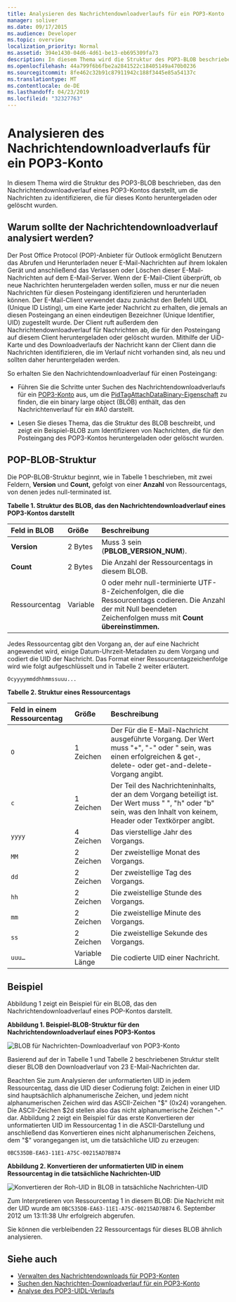 ```yaml
---
title: Analysieren des Nachrichtendownloadverlaufs für ein POP3-Konto
manager: soliver
ms.date: 09/17/2015
ms.audience: Developer
ms.topic: overview
localization_priority: Normal
ms.assetid: 394e1430-04d6-4d61-be13-eb695309fa73
description: In diesem Thema wird die Struktur des POP3-BLOB beschrieben, das den Nachrichtendownloadverlauf eines POP3-Kontos darstellt, um die Nachrichten zu identifizieren, die für dieses Konto heruntergeladen oder gelöscht wurden.
ms.openlocfilehash: 44a799f6b6fbe2a2841522c18405149a470b0236
ms.sourcegitcommit: 8fe462c32b91c87911942c188f3445e85a54137c
ms.translationtype: MT
ms.contentlocale: de-DE
ms.lasthandoff: 04/23/2019
ms.locfileid: "32327763"
---
```

# <a name="parsing-the-message-download-history-for-a-pop3-account"></a>Analysieren des Nachrichtendownloadverlaufs für ein POP3-Konto

In diesem Thema wird die Struktur des POP3-BLOB beschrieben, das den Nachrichtendownloadverlauf eines POP3-Kontos darstellt, um die Nachrichten zu identifizieren, die für dieses Konto heruntergeladen oder gelöscht wurden.

<a name="OL15Con_AuxRef_ParsingMsgsHistory_WhyParseHistory"> </a>

## <a name="why-parse-the-message-download-history"></a>Warum sollte der Nachrichtendownloadverlauf analysiert werden?

Der Post Office Protocol (POP)-Anbieter für Outlook ermöglicht Benutzern das Abrufen und Herunterladen neuer E-Mail-Nachrichten auf ihrem lokalen Gerät und anschließend das Verlassen oder Löschen dieser E-Mail-Nachrichten auf dem E-Mail-Server. Wenn der E-Mail-Client überprüft, ob neue Nachrichten heruntergeladen werden sollen, muss er nur die neuen Nachrichten für diesen Posteingang identifizieren und herunterladen können. Der E-Mail-Client verwendet dazu zunächst den Befehl UIDL (Unique ID Listing), um eine Karte jeder Nachricht zu erhalten, die jemals an diesen Posteingang an einen eindeutigen Bezeichner (Unique Identifier, UID) zugestellt wurde. Der Client ruft außerdem den Nachrichtendownloadverlauf für Nachrichten ab, die für den Posteingang auf diesem Client heruntergeladen oder gelöscht wurden. Mithilfe der UiD-Karte und des Downloadverlaufs der Nachricht kann der Client dann die Nachrichten identifizieren, die im Verlauf nicht vorhanden sind, als neu und sollten daher heruntergeladen werden.
  
So erhalten Sie den Nachrichtendownloadverlauf für einen Posteingang:
  
- Führen Sie die Schritte unter Suchen des Nachrichtendownloadverlaufs für ein [POP3-Konto](locating-the-message-download-history-for-a-pop3-account.md) aus, um die [PidTagAttachDataBinary-Eigenschaft](https://msdn.microsoft.com/library/3b0a8b28-863e-4b96-a4c0-fdb8f40555b9%28Office.15%29.aspx) zu finden, die ein binary large object (BLOB) enthält, das den Nachrichtenverlauf für ein #A0 darstellt. 
    
- Lesen Sie dieses Thema, das die Struktur des BLOB beschreibt, und zeigt ein Beispiel-BLOB zum Identifizieren von Nachrichten, die für den Posteingang des POP3-Kontos heruntergeladen oder gelöscht wurden.

<a name="OL15Con_AuxRef_ParsingMsgsHistory_BLOBStructure"> </a>

## <a name="pop-blob-structure"></a>POP-BLOB-Struktur

Die POP-BLOB-Struktur beginnt, wie in Tabelle 1 beschrieben, mit zwei Feldern, **Version** und **Count,** gefolgt von einer **Anzahl** von Ressourcentags, von denen jedes null-terminated ist. 
  
**Tabelle 1. Struktur des BLOB, das den Nachrichtendownloadverlauf eines POP3-Kontos darstellt**

|**Feld in BLOB**|**Größe**|**Beschreibung**|
|:-----|:-----|:-----|
|**Version** <br/> |2 Bytes  <br/> |Muss 3 sein (**PBLOB_VERSION_NUM**).  <br/> |
|**Count** <br/> |2 Bytes  <br/> |Die Anzahl der Ressourcentags in diesem BLOB.  <br/> |
|Ressourcentag  <br/> |Variable  <br/> |0 oder mehr null-terminierte UTF-8-Zeichenfolgen, die die Ressourcentags codieren. Die Anzahl der mit Null beendeten Zeichenfolgen muss mit **Count übereinstimmen.**  <br/> |
   
Jedes Ressourcentag gibt den Vorgang an, der auf eine Nachricht angewendet wird, einige Datum-Uhrzeit-Metadaten zu dem Vorgang und codiert die UID der Nachricht. Das Format einer Ressourcentagzeichenfolge wird wie folgt aufgeschlüsselt und in Tabelle 2 weiter erläutert. 
  
`Ocyyyymmddhhmmssuuu...`
  
**Tabelle 2. Struktur eines Ressourcentags**

|**Feld in einem Ressourcentag**|**Größe**|**Beschreibung**|
|:-----|:-----|:-----|
| `O` <br/> |1 Zeichen  <br/> |Der Für die E-Mail-Nachricht ausgeführte Vorgang. Der Wert muss "+", "-" oder " sein, was einen erfolgreichen &amp; get-, delete- oder get-and-delete-Vorgang angibt.  <br/> |
| `c` <br/> |1 Zeichen  <br/> |Der Teil des Nachrichteninhalts, der an dem Vorgang beteiligt ist. Der Wert muss " ", "h" oder "b" sein, was den Inhalt von keinem, Header oder Textkörper angibt.  <br/> |
| `yyyy` <br/> |4 Zeichen  <br/> |Das vierstellige Jahr des Vorgangs.  <br/> |
| `MM` <br/> |2 Zeichen  <br/> |Der zweistellige Monat des Vorgangs.  <br/> |
| `dd` <br/> |2 Zeichen  <br/> |Der zweistellige Tag des Vorgangs.  <br/> |
| `hh` <br/> |2 Zeichen  <br/> |Die zweistellige Stunde des Vorgangs.  <br/> |
| `mm` <br/> |2 Zeichen  <br/> |Die zweistellige Minute des Vorgangs.  <br/> |
| `ss` <br/> |2 Zeichen  <br/> |Die zweistellige Sekunde des Vorgangs.  <br/> |
| `uuu…` <br/> |Variable Länge  <br/> |Die codierte UID einer Nachricht.  <br/> |

<a name="OL15Con_AuxRef_ParsingMsgsHistory_Example"> </a>

## <a name="example"></a>Beispiel

Abbildung 1 zeigt ein Beispiel für ein BLOB, das den Nachrichtendownloadverlauf eines POP-Kontos darstellt. 
  
**Abbildung 1. Beispiel-BLOB-Struktur für den Nachrichtendownloadverlauf eines POP3-Kontos**

![BLOB für Nachrichten-Downloadverlauf von POP3-Konto](media/OL15Con_AuxRef_ParsingMsgsHistory_Blob.gif)
  
Basierend auf der in Tabelle 1 und Tabelle 2 beschriebenen Struktur stellt dieser BLOB den Downloadverlauf von 23 E-Mail-Nachrichten dar.
  
Beachten Sie zum Analysieren der unformatierten UID in jedem Ressourcentag, dass die UID dieser Codierung folgt: Zeichen in einer UID sind hauptsächlich alphanumerische Zeichen, und jedem nicht alphanumerischen Zeichen wird das ASCII-Zeichen "$" (0x24) vorangehen. Die ASCII-Zeichen $2d stellen also das nicht alphanumerische Zeichen "-" dar. Abbildung 2 zeigt ein Beispiel für das erste Konvertieren der unformatierten UID im Ressourcentag 1 in die ASCII-Darstellung und anschließend das Konvertieren eines nicht alphanumerischen Zeichens, dem "$" vorangegangen ist, um die tatsächliche UID zu erzeugen:
  
`0BC535DB-EA63-11E1-A75C-00215AD7BB74`
  
**Abbildung 2. Konvertieren der unformatierten UID in einem Ressourcentag in die tatsächliche Nachrichten-UID**

![Konvertieren der Roh-UID in BLOB in tatsächliche Nachrichten-UID](media/OL15Con_AuxRef_ParsingMsgsHistory_BlobRscTag.gif)
  
Zum Interpretieren von Ressourcentag 1 in diesem BLOB: Die Nachricht mit der UID wurde am  `0BC535DB-EA63-11E1-A75C-00215AD7BB74` 6. September 2012 um 13:11:38 Uhr erfolgreich abgerufen. 
  
Sie können die verbleibenden 22 Ressourcentags für dieses BLOB ähnlich analysieren.
  
## <a name="see-also"></a>Siehe auch
<a name="OL15Con_AuxRef_ParsingMsgsHistory_AdditionalRsc"> </a>

- [Verwalten des Nachrichtendownloads für POP3-Konten](managing-message-downloads-for-pop3-accounts.md)    
- [Suchen den Nachrichten-Downloadverlauf für ein POP3-Konto](locating-the-message-download-history-for-a-pop3-account.md)    
- [Analyse des POP3-UIDL-Verlaufs](https://blogs.msdn.com/b/stephen_griffin/archive/2012/12/04/parsing-the-pop3-uidl-history.aspx)
    

